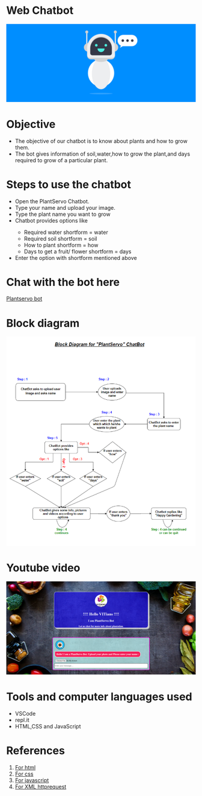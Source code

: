 # Web Chatbot

<img src='https://raw.githubusercontent.com/Bala534/Python-week2/main/Chatbot-evolution-1.webp'>

# Objective

<ul>
  <li>The objective of our chatbot is to know about plants and how to grow them.</li>
  <li>The bot gives information of soil,water,how to grow the plant,and days required to grow of a particular plant.</li>
</ul>

# Steps to use the chatbot

<ul>
  <li>Open the PlantServo Chatbot.</li>
  <li>Type your name and upload your image.</li>
  <li>Type the plant name you want to grow</li>
  <li>Chatbot provides options like</li>
    <ul>
      <li>Required water shortform = water</li>
      <li>Required soil shortform = soil</li>
      <li>How to plant shortform = how</li>
      <li>Days to get a fruit/ flower shortform = days</li>
    </ul>
  <li>Enter the option with shortform mentioned above</li>
</ul>

# Chat with the bot here

<a href='https://sample-web.mahesh2002.repl.co/'>Plantservo bot</a>

# Block diagram

<img src='L7_chatbot_block_dig.png'>

# Youtube video

[![IMAGE ALT TEXT](screencapture-file-C-Users-hi-Desktop-ML2021-Python-for-beginners-week-2-hello-html-2020-10-27-11_47_01.png)](http://www.youtube.com/watch?v=zwSdXbu7t70 "Video Title")

# Tools and computer languages used

<ul>
  <li>VSCode</li>
  <li>repl.it</li>
  <li>HTML,CSS and JavaScript</li>
</ul>

# References

<ol>
  <li><a href='https://www.w3schools.com/html/'>For html</a></li>
  <li><a href='https://www.w3schools.com/css/default.asp'>For css</a></li>
  <li><a href='https://www.w3schools.com/js/default.asp'>For javascript</a></li>
  <li><a href='https://www.w3schools.com/xml/xml_http.asp'>For XML httprequest</a></li>
</ol>
